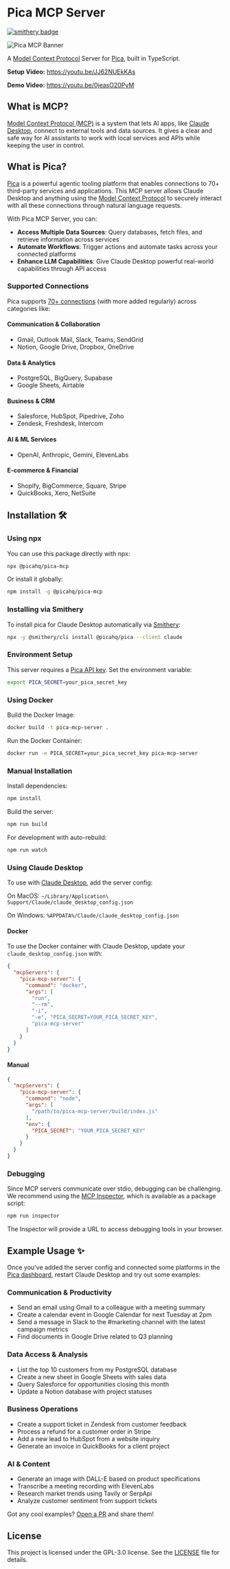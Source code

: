 # Pica MCP Server

[![smithery badge](https://smithery.ai/badge/@picahq/pica)](https://smithery.ai/server/@picahq/pica)

![Pica MCP Banner](https://assets.picaos.com/git/pica-mcp.png)

A [Model Context Protocol](https://modelcontextprotocol.io) Server for [Pica](https://picaos.com), built in TypeScript.

**Setup Video:** https://youtu.be/JJ62NUEkKAs

**Demo Video:** https://youtu.be/0jeasO20PyM

## What is MCP?

[Model Context Protocol (MCP)](https://modelcontextprotocol.io) is a system that lets AI apps, like [Claude Desktop](https://claude.ai/download), connect to external tools and data sources. It gives a clear and safe way for AI assistants to work with local services and APIs while keeping the user in control.

## What is Pica?

[Pica](https://picaos.com) is a powerful agentic tooling platform that enables connections to 70+ third-party services and applications. This MCP server allows Claude Desktop and anything using the [Model Context Protocol](https://modelcontextprotocol.io) to securely interact with all these connections through natural language requests.

With Pica MCP Server, you can:

- **Access Multiple Data Sources**: Query databases, fetch files, and retrieve information across services
- **Automate Workflows**: Trigger actions and automate tasks across your connected platforms
- **Enhance LLM Capabilities**: Give Claude Desktop powerful real-world capabilities through API access

### Supported Connections

Pica supports [70+ connections](https://app.picaos.com/tools) (with more added regularly) across categories like:

#### Communication & Collaboration
- Gmail, Outlook Mail, Slack, Teams, SendGrid
- Notion, Google Drive, Dropbox, OneDrive

#### Data & Analytics
- PostgreSQL, BigQuery, Supabase
- Google Sheets, Airtable

#### Business & CRM
- Salesforce, HubSpot, Pipedrive, Zoho
- Zendesk, Freshdesk, Intercom

#### AI & ML Services
- OpenAI, Anthropic, Gemini, ElevenLabs

#### E-commerce & Financial
- Shopify, BigCommerce, Square, Stripe
- QuickBooks, Xero, NetSuite

## Installation 🛠️

### Using npx

You can use this package directly with npx:

```bash
npx @picahq/pica-mcp
```

Or install it globally:

```bash
npm install -g @picahq/pica-mcp
```

### Installing via Smithery

To install pica for Claude Desktop automatically via [Smithery](https://smithery.ai/server/@picahq/pica):

```bash
npx -y @smithery/cli install @picahq/pica --client claude
```

### Environment Setup

This server requires a [Pica API key](https://app.picaos.com/settings/api-keys). Set the environment variable:

```bash
export PICA_SECRET=your_pica_secret_key
```

### Using Docker

Build the Docker Image:

```bash
docker build -t pica-mcp-server .
```

Run the Docker Container:

```bash
docker run -e PICA_SECRET=your_pica_secret_key pica-mcp-server
```

### Manual Installation

Install dependencies:

```bash
npm install
```

Build the server:

```bash
npm run build
```

For development with auto-rebuild:
```bash
npm run watch
```

### Using Claude Desktop


To use with [Claude Desktop](https://claude.ai/download), add the server config:

On MacOS: `~/Library/Application\ Support/Claude/claude_desktop_config.json`

On Windows: `%APPDATA%/Claude/claude_desktop_config.json`

#### Docker

To use the Docker container with Claude Desktop, update your `claude_desktop_config.json` with:

```json
{
  "mcpServers": {
    "pica-mcp-server": {
      "command": "docker",
      "args": [
        "run",
        "--rm",
        "-i",
        "-e", "PICA_SECRET=YOUR_PICA_SECRET_KEY",
        "pica-mcp-server"
      ]
    }
  }
}
```

#### Manual

```json
{
  "mcpServers": {
    "pica-mcp-server": {
      "command": "node",
      "args": [
        "/path/to/pica-mcp-server/build/index.js"
      ],
      "env": {
        "PICA_SECRET": "YOUR_PICA_SECRET_KEY"
      }
    }
  }
}
```

### Debugging

Since MCP servers communicate over stdio, debugging can be challenging. We recommend using the [MCP Inspector](https://github.com/modelcontextprotocol/inspector), which is available as a package script:

```bash
npm run inspector
```

The Inspector will provide a URL to access debugging tools in your browser.

## Example Usage ✨

Once you've added the server config and connected some platforms in the [Pica dashboard](https://app.picaos.com/connections), restart Claude Desktop and try out some examples:

### Communication & Productivity
- Send an email using Gmail to a colleague with a meeting summary
- Create a calendar event in Google Calendar for next Tuesday at 2pm
- Send a message in Slack to the #marketing channel with the latest campaign metrics
- Find documents in Google Drive related to Q3 planning

### Data Access & Analysis
- List the top 10 customers from my PostgreSQL database
- Create a new sheet in Google Sheets with sales data
- Query Salesforce for opportunities closing this month
- Update a Notion database with project statuses

### Business Operations
- Create a support ticket in Zendesk from customer feedback
- Process a refund for a customer order in Stripe
- Add a new lead to HubSpot from a website inquiry
- Generate an invoice in QuickBooks for a client project

### AI & Content
- Generate an image with DALL-E based on product specifications
- Transcribe a meeting recording with ElevenLabs
- Research market trends using Tavily or SerpApi
- Analyze customer sentiment from support tickets

Got any cool examples? [Open a PR](https://github.com/picahq/awesome-pica) and share them!

## License

This project is licensed under the GPL-3.0 license. See the [LICENSE](LICENSE) file for details.
